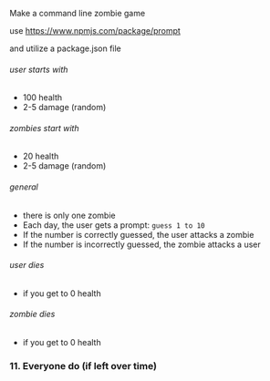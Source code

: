 Make a command line zombie game

use https://www.npmjs.com/package/prompt

and utilize a package.json file 

###### user starts with
* 100 health
* 2-5 damage (random)

###### zombies start with
* 20 health
* 2-5 damage (random)

###### general
* there is only one zombie
* Each day, the user gets a prompt: `guess 1 to 10`
* If the number is correctly guessed, the user attacks a zombie
* If the number is incorrectly guessed, the zombie attacks a user

###### user dies
* if you get to 0 health

###### zombie dies
* if you get to 0 health

### 11. Everyone do (if left over time)
